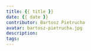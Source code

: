 ```yaml
---
title: {{ title }}
date: {{ date }}
contributor: Bartosz Pietrucha
avatar: bartosz-pietrucha.jpg
description:
tags:
---
```

